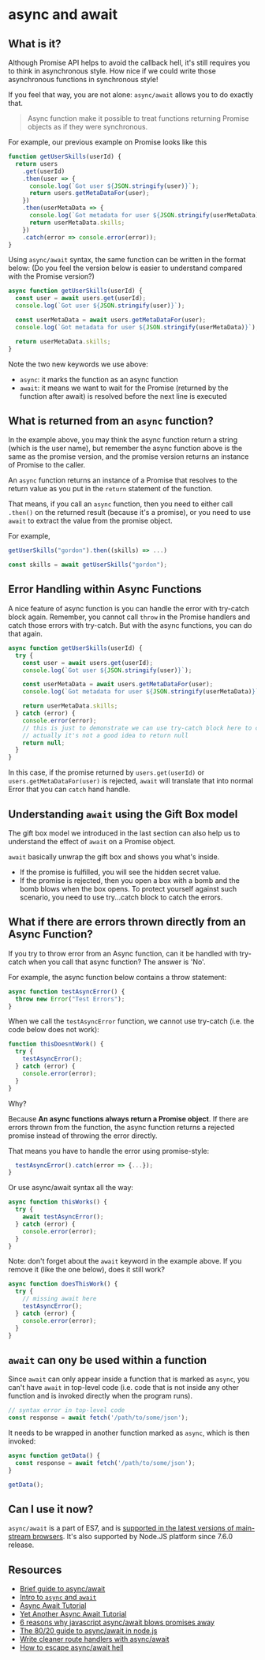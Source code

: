 # async and await

## What is it?

Although Promise API helps to avoid the callback hell, it's still requires you to think in asynchronous style. How nice if we could write those asynchronous functions in synchronous style!

If you feel that way, you are not alone: `async/await` allows you to do exactly that.

> Async function make it possible to treat functions returning Promise objects as if they were synchronous.

For example, our previous example on Promise looks like this

```javascript
function getUserSkills(userId) {
  return users
    .get(userId)
    .then(user => {
      console.log(`Got user ${JSON.stringify(user)}`);
      return users.getMetaDataFor(user);
    })
    .then(userMetaData => {
      console.log(`Got metadata for user ${JSON.stringify(userMetaData)}`);
      return userMetaData.skills;
    })
    .catch(error => console.error(error));
}
```

Using `async/await` syntax, the same function can be written in the format below: \(Do you feel the version below is easier to understand compared with the Promise version?\)

```javascript
async function getUserSkills(userId) {
  const user = await users.get(userId);
  console.log(`Got user ${JSON.stringify(user)}`);

  const userMetaData = await users.getMetaDataFor(user);
  console.log(`Got metadata for user ${JSON.stringify(userMetaData)}`);

  return userMetaData.skills;
}
```

Note the two new keywords we use above:

* `async`: it marks the function as an async function
* `await`: it means we want to wait for the Promise \(returned by the function after await\) is resolved before the next line is executed

## What is returned from an `async` function?

In the example above, you may think the async function return a string \(which is the user name\), but remember the async function above is the same as the promise version, and the promise version returns an instance of Promise to the caller.

An `async` function returns an instance of a Promise that resolves to the return value as you put in the `return` statement of the function.

That means, if you call an `async` function, then you need to either call `.then()` on the returned result \(because it's a promise\), or you need to use `await` to extract the value from the promise object.

For example,

```javascript
getUserSkills("gordon").then((skills) => ...)
```

```javascript
const skills = await getUserSkills("gordon");
```

## Error Handling within Async Functions

A nice feature of async function is you can handle the error with try-catch block again. Remember, you cannot call `throw` in the Promise handlers and catch those errors with try-catch. But with the async functions, you can do that again.

```javascript
async function getUserSkills(userId) {
  try {
    const user = await users.get(userId);
    console.log(`Got user ${JSON.stringify(user)}`);

    const userMetaData = await users.getMetaDataFor(user);
    console.log(`Got metadata for user ${JSON.stringify(userMetaData)}`);

    return userMetaData.skills;
  } catch (error) {
    console.error(error);
    // this is just to demonstrate we can use try-catch block here to catch the errors
    // actually it's not a good idea to return null
    return null;
  }
}
```

In this case, if the promise returned by `users.get(userId)` or `users.getMetaDataFor(user)` is rejected, `await` will translate that into normal Error that you can `catch` hand handle.

## Understanding `await` using the Gift Box model

The gift box model we introduced in the last section can also help us to understand the effect of `await` on a Promise object.

`await` basically unwrap the gift box and shows you what's inside.

* If the promise is fulfilled, you will see the hidden secret value.
* If the promise is rejected, then you open a box with a bomb and the bomb blows when the box opens. To protect yourself against such scenario, you need to use try...catch block to catch the errors.

## What if there are errors thrown directly from an Async Function?

If you try to throw error from an Async function, can it be handled with try-catch when you call that async function? The answer is 'No'.

For example, the async function below contains a throw statement:

```javascript
async function testAsyncError() {
  throw new Error("Test Errors");
}
```

When we call the `testAsyncError` function, we cannot use try-catch \(i.e. the code below does not work\):

```javascript
function thisDoesntWork() {
  try {
    testAsyncError();
  } catch (error) {
    console.error(error);
  }
}
```

Why?

Because **An async functions always return a Promise object**. If there are errors thrown from the function, the async function returns a rejected promise instead of throwing the error directly.

That means you have to handle the error using promise-style:

```javascript
  testAsyncError().catch(error => {...});
}
```

Or use async/await syntax all the way:

```javascript
async function thisWorks() {
  try {
    await testAsyncError();
  } catch (error) {
    console.error(error);
  }
}
```

Note: don't forget about the `await` keyword in the example above. If you remove it \(like the one below\), does it still work?

```javascript
async function doesThisWork() {
  try {
    // missing await here
    testAsyncError();
  } catch (error) {
    console.error(error);
  }
}
```

## `await` can ony be used within a function

Since `await` can only appear inside a function that is marked as `async`, you can't have `await` in top-level code \(i.e. code that is not inside any other function and is invoked directly when the program runs\).

```javascript
// syntax error in top-level code
const response = await fetch('/path/to/some/json');
```

It needs to be wrapped in another function marked as `async`, which is then invoked:

```javascript
async function getData() {
  const response = await fetch('/path/to/some/json');
}

getData();
```

## Can I use it now?

`async/await` is a part of ES7, and is [supported in the latest versions of main-stream browsers](https://caniuse.com/#feat=async-functions). It's also supported by Node.JS platform since 7.6.0 release.

## Resources

* [Brief guide to async/await](https://javascript.info/async-await)
* [Intro to `async` and `await`](https://developers.google.com/web/fundamentals/primers/async-functions)
* [Async Await Tutorial](https://www.toptal.com/javascript/asynchronous-javascript-async-await-tutorial)
* [Yet Another Async Await Tutorial](https://davidwalsh.name/async-await)
* [6 reasons why javascript async/await blows promises away](https://hackernoon.com/6-reasons-why-javascripts-async-await-blows-promises-away-tutorial-c7ec10518dd9)
* [The 80/20 guide to async/await in node.js](http://thecodebarbarian.com/80-20-guide-to-async-await-in-node.js)
* [Write cleaner route handlers with async/await](https://itnext.io/using-async-await-to-write-cleaner-route-handlers-7fc1d91b220b)
* [How to escape async/await hell](https://medium.freecodecamp.org/avoiding-the-async-await-hell-c77a0fb71c4c)

